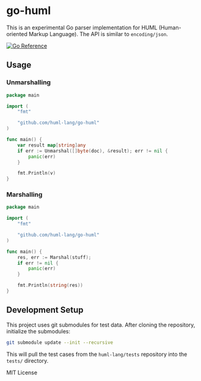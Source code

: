 # go-huml

This is an experimental Go parser implementation for HUML (Human-oriented Markup Language). The API is similar to `encoding/json`.

[![Go Reference](https://pkg.go.dev/badge/github.com/huml-lang/go-huml.svg)](https://pkg.go.dev/github.com/huml-lang/go-huml)

## Usage

### Unmarshalling

```go
package main

import (
    "fmt"

    "github.com/huml-lang/go-huml"
)

func main() {
	var result map[string]any
	if err := Unmarshal([]byte(doc), &result); err != nil {
		panic(err)
	}

	fmt.Println(v)
}
```

### Marshalling

```go
package main

import (
    "fmt"

    "github.com/huml-lang/go-huml"
)

func main() {
	res, err := Marshal(stuff);
	if err != nil {
		panic(err)
	}

	fmt.Println(string(res))
}
```

## Development Setup

This project uses git submodules for test data. After cloning the repository, initialize the submodules:

```bash
git submodule update --init --recursive
```

This will pull the test cases from the `huml-lang/tests` repository into the `tests/` directory.

MIT License
